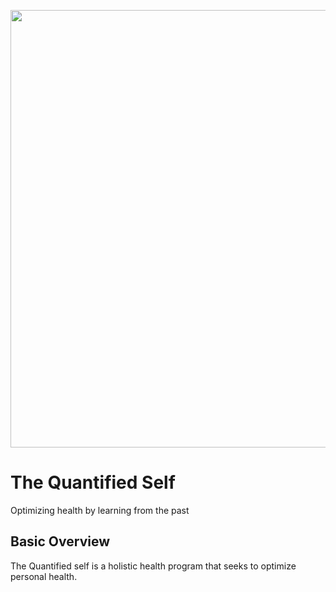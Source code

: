 <p align="center">
<img width="700"  src="Images/SED.png">
</p>

# The Quantified Self 
Optimizing health by learning from the past

## Basic Overview <br />
The Quantified self is a holistic health program that seeks to optimize personal health. 
